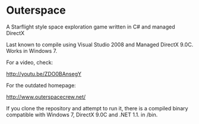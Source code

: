 Outerspace
==========

A Starflight style space exploration game written in C# and managed DirectX

Last known to compile using Visual Studio 2008 and Managed DirectX 9.0C. Works in Windows 7.

For a video, check:

http://youtu.be/ZDO0BAnsegY

For the outdated homepage:

http://www.outerspacecrew.net/

If you clone the repository and attempt to run it, there is a compiled binary compatible with
Windows 7, DirectX 9.0C and .NET 1.1. in /bin.
